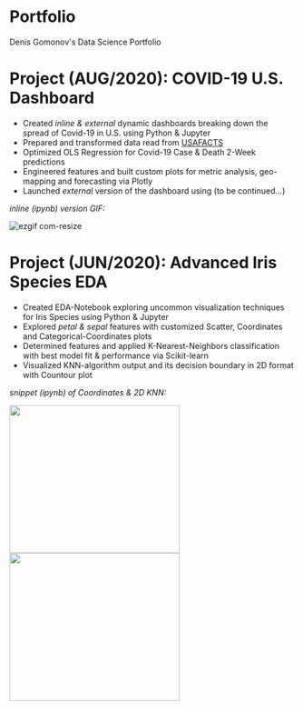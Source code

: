 # Portfolio
Denis Gomonov's Data Science Portfolio

# Project (AUG/2020): COVID-19 U.S. Dashboard
* Created _inline & external_ dynamic dashboards breaking down the spread of Covid-19 in U.S. using Python & Jupyter
* Prepared and transformed data read from [USAFACTS](https://usafacts.org/visualizations/coronavirus-covid-19-spread-map/)
* Optimized OLS Regression for Covid-19 Case & Death 2-Week predictions
* Engineered features and built custom plots for metric analysis, geo-mapping and forecasting via Plotly
* Launched _external_ version of the dashboard using (to be continued...)

_inline (ipynb) version GIF:_

![ezgif com-resize](https://user-images.githubusercontent.com/34199193/89116356-47d0bd80-d461-11ea-8d8a-21cde54fd210.gif)

# Project (JUN/2020): Advanced Iris Species EDA
* Created EDA-Notebook exploring uncommon visualization techniques for Iris Species using Python & Jupyter
* Explored _petal & sepal_ features with customized Scatter, Coordinates and Categorical-Coordinates plots
* Determined features and applied K-Nearest-Neighbors classification with best model fit & performance via Scikit-learn
* Visualized KNN-algorithm output and its decision boundary in 2D format with Countour plot

_snippet (ipynb) of Coordinates & 2D KNN:_

<img src="https://user-images.githubusercontent.com/34199193/89117211-23c5aa00-d46a-11ea-893a-a059d5ec2a0d.PNG" width="300" height="260">
<img src="https://user-images.githubusercontent.com/34199193/89117053-9b92d500-d468-11ea-9925-5610466a9dc6.PNG" width="300" height="260">
